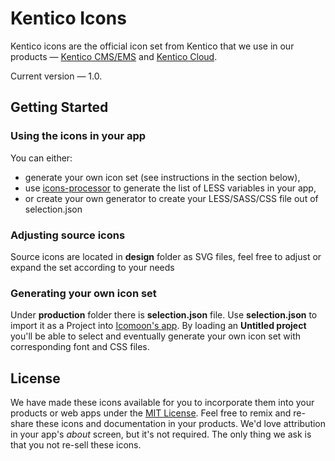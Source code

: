 # Kentico Icons

Kentico icons are the official icon set from Kentico that we use in our products — [Kentico CMS/EMS](https://www.kentico.com/) and [Kentico Cloud](https://kenticocloud.com/).

Current version — 1.0.


## Getting Started

### Using the icons in your app
You can either:
* generate your own icon set (see instructions in the section below),
* use [icons-processor](https://github.com/Kentico/icons-processor) to generate the list of LESS variables in your app,
* or create your own generator to create your LESS/SASS/CSS file out of selection.json

### Adjusting source icons
Source icons are located in **design** folder as SVG files, feel free to adjust or expand the set according to your needs

### Generating your own icon set
Under **production** folder there is **selection.json** file. Use **selection.json** to import it as a Project into [Icomoon's app](https://icomoon.io/app/#/projects). By loading an **Untitled project** you'll be able to select and eventually generate your own icon set with corresponding font and CSS files.


## License

We have made these icons available for you to incorporate them into your products or web apps under the [MIT License](https://opensource.org/licenses/MIT). Feel free to remix and re-share these icons and documentation in your products.
We'd love attribution in your app's *about* screen, but it's not required. The only thing we ask is that you not re-sell these icons.
